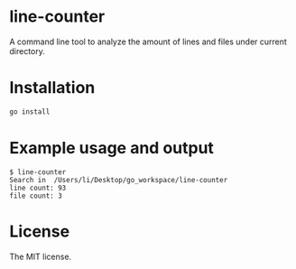 # line-counter

A command line tool to analyze the amount of lines and files under current directory.

# Installation

```bash
go install
```

# Example usage and output

```
$ line-counter
Search in  /Users/li/Desktop/go_workspace/line-counter
line count: 93
file count: 3
```

# License

The MIT license.